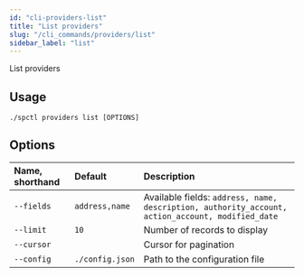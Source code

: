 ```yaml
---
id: "cli-providers-list"
title: "List providers"
slug: "/cli_commands/providers/list"
sidebar_label: "list"
---
```


List providers

## Usage

```
./spctl providers list [OPTIONS]
```

## Options

|**Name, shorthand**|**Default**|**Description**|
| :- | :- | :- |
|`--fields`|`address,name`|Available fields: `address, name, description, authority_account, action_account, modified_date`|
|`--limit`|`10`|Number of records to display|
|`--cursor`||Cursor for pagination|
|`--config`|`./config.json`|Path to the configuration file|
